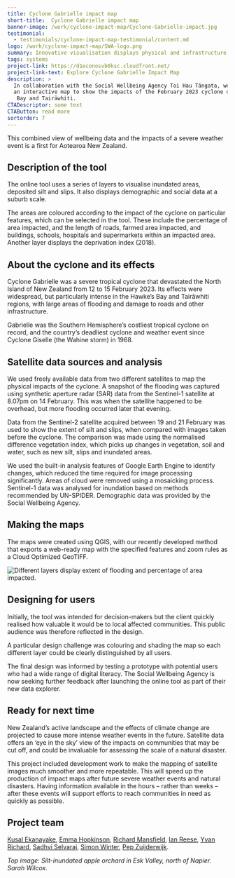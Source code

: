 ```yaml
---
title: Cyclone Gabrielle impact map
short-title:  Cyclone Gabrielle impact map
banner-image: /work/cyclone-impact-map/Cyclone-Gabrielle-impact.jpg
testimonial:
  - testimonials/cyclone-impact-map-testimonial/content.md
logo: /work/cyclone-impact-map/SWA-logo.png
summary: Innovative visualisation displays physical and infrastructure impacts.
tags: systems
project-link: https://d1econosvb0ksc.cloudfront.net/
project-link-text: Explore Cyclone Gabrielle Impact Map
description: >
  In collaboration with the Social Wellbeing Agency Toi Hau Tāngata, we created
  an interactive map to show the impacts of the February 2023 cyclone on Hawke’s
   Bay and Tairāwhiti.
CTADescriptor: some text
CTAButton: read more
sortorder: 7
---
```


This combined view of wellbeing data and the impacts of a severe weather event
is a first for Aotearoa New Zealand.

<!--more-->

## Description of the tool
The online tool uses a series of layers to visualise inundated areas, deposited silt and slips. It also displays demographic and social data at a suburb scale.

The areas are coloured according to the impact of the cyclone on particular features, which can be selected in the tool. These include the percentage of area impacted, and the length of roads, farmed area impacted, and buildings, schools, hospitals and supermarkets within an impacted area. Another layer displays the deprivation index (2018).

## About the cyclone and its effects
Cyclone Gabrielle was a severe tropical cyclone that devastated the North Island of New Zealand from 12 to 15 February 2023. Its effects were widespread, but particularly intense in the Hawke’s Bay and Tairāwhiti regions, with large areas of flooding and damage to roads and other infrastructure.

Gabrielle was the Southern Hemisphere’s costliest tropical cyclone on record, and the country’s deadliest cyclone and weather event since Cyclone Giselle (the Wahine storm) in 1968.

## Satellite data sources and analysis
We used freely available data from two different satellites to map the physical impacts of the cyclone. A snapshot of the flooding was captured using synthetic aperture radar (SAR) data from the Sentinel-1 satellite at 8.07pm on 14 February. This was when the satellite happened to be overhead, but more flooding occurred later that evening.

Data from the Sentinel-2 satellite acquired between 19 and 21 February was used to show the extent of silt and slips, when compared with images taken before the cyclone. The comparison was made using the normalised difference vegetation index, which picks up changes in vegetation, soil and water, such as new silt, slips and inundated areas.

We used the built-in analysis features of Google Earth Engine to identify changes, which reduced the time required for image processing significantly. Areas of cloud were removed using a mosaicking process. Sentinel-1 data was analysed for inundation based on methods recommended by UN-SPIDER. Demographic data was provided by the Social Wellbeing Agency.

## Making the maps
The maps were created using QGIS, with our recently developed method that exports a web-ready map with the specified features and zoom rules as a Cloud Optimized GeoTIFF.

 ![Different layers display extent of flooding and percentage of area impacted.](/work/cyclone-impact-map/Gabrielle-impact-map.gif)

## Designing for users
Initially, the tool was intended for decision-makers but the client quickly realised how valuable it would be to local affected communities. This public audience was therefore reflected in the design.

A particular design challenge was colouring and shading the map so each different layer could be clearly distinguished by all users.  

The final design was informed by testing a prototype with potential users who had a wide range of digital literacy. The Social Wellbeing Agency is now seeking further feedback after launching the online tool as part of their new data explorer.

## Ready for next time
New Zealand’s active landscape and the effects of climate change are projected to cause more intense weather events in the future. Satellite data offers an ‘eye in the sky’ view of the impacts on communities that may be cut off, and could be invaluable for assessing the scale of a natural disaster.  

This project included development work to make the mapping of satellite images much smoother and more repeatable. This will speed up the production of impact maps after future severe weather events and natural disasters. Having information available in the hours – rather than weeks – after these events will support efforts to reach communities in need as quickly as possible.  

## Project team
[Kusal Ekanayake](people/ekanayake-kusal/content.md),
[Emma Hopkinson](people/hopkinson-emma/content.md),
[Richard Mansfield](people/mansfield-richard/content.md),
[Ian Reese](people/reese-ian/content.md),
[Yvan Richard](people/yvan-richard/content.md),
[Sadhvi Selvaraj](/people/selvaraj-sadhvi/content.md),
[Simon Winter](people/winter-simon/content.md),
[Pep Zuijderwijk](people/zuijderwijk-pep/content.md).

 *Top image: Silt-inundated apple orchard in Esk Valley, north of Napier. Sarah Wilcox.*

